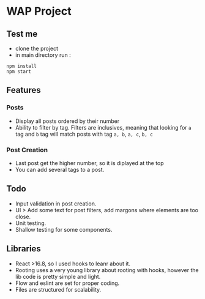 # WAP Project

## Test me
 - clone the project
 - in main directory run :
 ```
 npm install
 npm start
 ```

## Features
### Posts
 - Display all posts ordered by their number
 - Ability to filter by tag. Filters are inclusives, meaning that looking for `a` tag and `b` tag will match posts with tag `a, b`, `a, c`, `b, c`
### Post Creation
 - Last post get the higher number, so it is diplayed at the top
 - You can add several tags to a post.
 
 ## Todo
  - Input validation in post creation.
  - UI > Add some text for post filters, add margons where elements are too close.
  - Unit testing.
  - Shallow testing for some components.

## Libraries
 - React >16.8, so I used hooks to leanr about it.
 - Rooting uses a very young library about rooting with hooks, however the lib code is pretty simple and light.
 - Flow and eslint are set for proper coding.
 - Files are structured for scalability.
 
